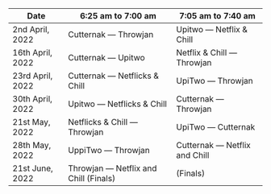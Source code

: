 | Date             | 6:25 am to 7:00 am                    | 7:05 am to 7:40 am            |
| ---------------- | ------------------------------------- | ----------------------------- |
| 2nd April, 2022  | Cutternak — Throwjan                  | Upitwo — Netflix & Chill      |
| 16th April, 2022 | Cutternak — Upitwo                    | Netflix & Chill — Throwjan    |
| 23rd April, 2022 | Cutternak — Netflicks & Chill         | UpiTwo — Throwjan             |
| 30th April, 2022 | Upitwo — Netflicks & Chill            | Cutternak — Throwjan          |
| 21st May, 2022   | Netflicks & Chill — Throwjan          | UpiTwo — Cutternak            |
| 28th May, 2022   | UppiTwo — Throwjan                    | Cutternak — Netflix and Chill |
| 21st June, 2022  | Throwjan — Netflix and Chill (Finals) | (Finals)                      |
